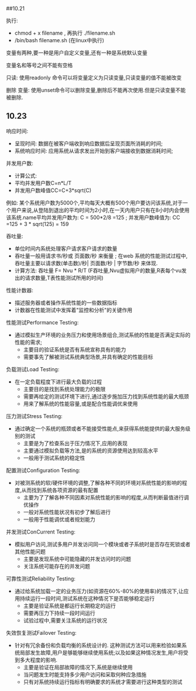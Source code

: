 ##10.21

执行:

- chmod + x  filename  ,  再执行 ./filename.sh
- /bin/bash filename.sh   (在linux中执行)

变量有两种,要一种是用户自定义变量,还有一种是系统默认变量

变量名和等号之间不能有空格

只读: 使用readonly 命令可以将变量定义为只读变量,只读变量的值不能被改变

删除 变量: 使用unset命令可以删除变量,删除后不能再次使用.但是只读变量不能被删除.

## 10.23

响应时间:

- 呈现时间: 数据在被客户端收到响应数据后呈现页面所消耗的时间;
- 系统响应时间: 应用系统从请求发出开始到客户端接收到数据消耗时间;

并发用户数:

- 计算公式:
- 平均并发用户数C=n*L/T
- 并发用户数峰值CC=C+3*sqrt(C)

例如: 某个系统用户数为5000个,平均每天大概有500个用户要访问该系统,对于一个用户来说,从登陆到退出的平均时间为2小时,在一天内用户只有在8小时内会使用该系统.name平均并发用户数为: C = 500*2/8 =125 ; 并发用户数峰值为: CC =125 + 3 * sqrt(125) = 159

吞吐量:

- 单位时间内系统处理客户请求客户请求的数量
- 吞吐量一般用请求书/秒或 页面数/秒 来衡量 ; 在web 系统的性能测试过程中,吞吐量主要以请求数(单击数)/秒| 页面数/秒 | 字节数/秒 来体现.
- 计算方法: 吞吐量 F= Nvu * R/T   (F吞吐量,Nvu虚拟用户的数量,R表每个vu发出的请求数量,T表性能测试所用的时间)

性能计数器:

- 描述服务器或者操作系统性能的一些数据指标
- 计数器在性能测试中发挥着"监控和分析"的关键作用

性能测试Performance Testing:

- 通过模拟生产环境的业务压力和使用场景组合,测试系统的性能是否满足实际的性能的需求;
  - 主要目的验证系统是否有系统宣称具有的能力
  - 需要事先了解被测试系统典型场景,并具有确定的性能目标

负载测试Load Testing:

- 在一定负载程度下进行最大负载的过程
  - 主要目的是找到系统处理能力的极限
  - 需要再给定的测试环境下进行,通过逐步施加压力找到系统性能的最大瓶颈
  - 用来了解系统的性能容量,或是配合性能调优来使用

压力测试Stress Testing:

- 通过确定一个系统的瓶颈或者不能接受性能点,来获得系统能提供的最大服务级别的测试
  - 主要是为了检查系出于压力情况下,应用的表现
  - 主要通过模拟负载等方法,是的系统的资源使用达到较高水平
  - 一般用于测试系统的稳定性

配置测试Configuration Testing:

- 对被测系统的软/硬件环境的调整,了解各种不同的环境对系统性能的影响的程度,从而找到系统各项资源的最有配置
  - 主要为了了解各种不同因素对系统性能的影响的程度,从而判断最值进行调优操作
  - 一般对系统性能状况有初步了解后进行
  - 一般用于性能调优或者规划能力

并发测试ConCurrent Testing:

- 模拟用户访问,测试多用户并发访问同一个模块或者子系统时是否存在死锁或者其他性能问题
  - 主要是发现系统中可能隐藏的并发访问时的问题
  - 关注系统可能存在的并发问题

可靠性测试Reliability Testing:

- 通过给系统加载一定的业务压力(如资源在60%-80%的使用率)的情况下,让应用持续运行一段时间,测试系统在这种情况下是否能够稳定运行
  - 主要是验证系统是都运行长期稳定的运行
  - 需要再压力下持续一段时间运行
  - 试验过程中,需要关注系统的运行状况

失效恢复测试Failover Testing:

- 针对有冗余备份和负载均衡的系统设计的. 这种测试方法可以用来检验如果系统局部发生故障,用户是够能够继续使用系统;以及如果这种情况发生,用户将受到多大程度的影响.
  - 主要是验证在局部故障的情况下,系统是继续使用
  - 当问题发生时能支持多少用户访问和采取何种应急措施
  - 只有对系统持续运行指标有明确要求的系统才需要进行这种类型的测试














